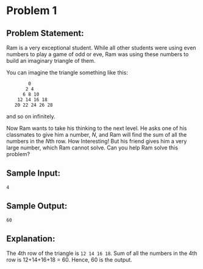 # Problem 1
## Problem Statement: <br>
Ram is a very exceptional student. While all other students were using even numbers to play a game of odd or eve, Ram was using these numbers to build an imaginary triangle of them.  

You can imagine the triangle something like this:
```
        0
       2 4
      6 8 10
    12 14 16 18
   20 22 24 26 28
```
and so on infinitely.  

Now Ram wants to take his thinking to the next level.
He asks one of his classmates to give him a number, *N*, and Ram will find the sum of all the numbers in the *N*th row. How Interesting!
But his friend gives him a very large number, which Ram cannot solve.
Can you help Ram solve this problem?

## Sample Input:<br>
```
4
```

## Sample Output:<br>
```
60
```

## Explanation:
The 4th row of the triangle is `12 14 16 18`. Sum of all the numbers in the 4th row is 12+14+16+18 = 60. Hence, 60 is the output.
